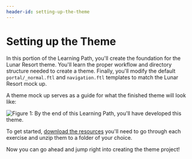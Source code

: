 ```yaml
---
header-id: setting-up-the-theme
---
```


# Setting up the Theme

In this portion of the Learning Path, you'll create the foundation for the Lunar
Resort theme. You'll learn the proper workflow and directory structure needed to
create a theme. Finally, you'll modify the default `portal/_normal.ftl` and
`navigation.ftl` templates to match the Lunar Resort mock up.

A theme mock up serves as a guide for what the finished theme will look like: 

![Figure 1: By the end of this Learning Path, you'll have developed this theme.](../../../images/finished-theme.png)

To get started, 
[download the resources](https://dev.liferay.com/documents/10184/532726/themes-learning-path-6.2.zip) 
you'll need to go through each exercise and unzip them to a folder of your 
choice. 

Now you can go ahead and jump right into creating the theme project!
